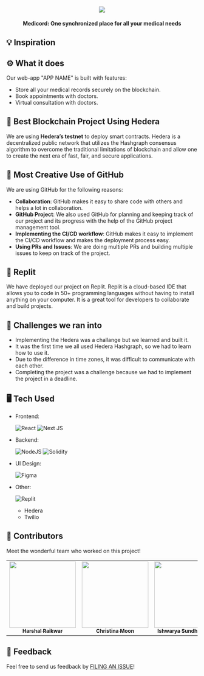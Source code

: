 <h1 align="center">
 <img src="https://user-images.githubusercontent.com/43914131/189500030-ce9cec47-5c32-4224-a7aa-5c64ef282cab.png">
</h1>
<h4 align="center">Medicord: One synchronized place for all your medical needs</h4>
</div>

## 💡 Inspiration


## ⚙ What it does

Our web-app "APP NAME" is built with features:

- Store all your medical records securely on the blockchain.
- Book appointments with doctors.
- Virtual consultation with doctors.


## 🔐 Best Blockchain Project Using Hedera

We are using **Hedera’s testnet** to deploy smart contracts. Hedera is a decentralized public network that utilizes the Hashgraph consensus algorithm to overcome the traditional limitations of blockchain and allow one to create the next era of fast, fair, and secure applications.


## 💭 Most Creative Use of GitHub

We are using GitHub for the following reasons:

- **Collaboration**: GitHub makes it easy to share code with others and helps a lot in collaboration.
- **GitHub Project**: We also used GitHub for planning and keeping track of our project and its progress with the help of the GitHub project management tool.
- **Implementing the CI/CD workflow**: GitHub makes it easy to implement the CI/CD workflow and makes the deployment process easy.
- **Using PRs and Issues**: We are doing multiple PRs and building multiple issues to keep on track of the project.


## 🔗 Replit

We have deployed our project on Replit. Replit is a cloud-based IDE that allows you to code in 50+ programming languages without having to install anything on your computer. It is a great tool for developers to collaborate and build projects.


## 🧠 Challenges we ran into

- Implementing the Hedera was a challange but we learned and built it.
- It was the first time we all used Hedera Hashgraph, so we had to learn how to use it.
- Due to the difference in time zones, it was difficult to communicate with each other.
- Completing the project was a challenge because we had to implement the project in a deadline.


## 🖥️ Tech Used 

- Frontend:

  ![React](https://img.shields.io/badge/react-%2320232a.svg?style=for-the-badge&logo=react&logoColor=%2361DAFB)
  ![Next JS](https://img.shields.io/badge/Next-black?style=for-the-badge&logo=next.js&logoColor=white)

- Backend:

  ![NodeJS](https://img.shields.io/badge/node.js-6DA55F?style=for-the-badge&logo=node.js&logoColor=white)
  ![Solidity](https://img.shields.io/badge/Solidity-%23363636.svg?style=for-the-badge&logo=solidity&logoColor=white)

- UI Design:

  ![Figma](https://img.shields.io/badge/figma-%23F24E1E.svg?style=for-the-badge&logo=figma&logoColor=white)

- Other:

  ![Replit](https://img.shields.io/badge/Replit-DD1200?style=for-the-badge&logo=Replit&logoColor=white)
  - Hedera
  - Twilio


## 🤝 Contributors

Meet the wonderful team who worked on this project!

<table>
  <tbody>
    <tr>
      <td align="center"><a href="https://github.com/Harshal0902"><img src="https://user-images.githubusercontent.com/43914131/189502385-9de7ee80-99e0-4f23-ae25-fc60f2511af6.jpg" width="175px;" alt=""/><br /><sub><b>Harshal Raikwar</b></sub></a><br /></td>
      <td align="center"><a href="https://github.com/chrmoon25"><img src="https://user-images.githubusercontent.com/43914131/189502679-bae4e824-2348-4674-8fb6-51f53391c5a3.jpg" width="175px;" alt=""/><br /><sub><b>Christina Moon</b></sub></a><br /></td>
      <td align="center"><a href="https://github.com/iSundhararajan"><img src="https://user-images.githubusercontent.com/43914131/188337725-3f958dbb-242a-4d1c-bdee-0b34abd7c3b0.png" width="175px;" alt=""/><br /><sub><b>Ishwarya Sundhararajan</b></sub></a><br /></td>
    </tr>
  </tbody>
</table>


## 📝 Feedback

Feel free to send us feedback by [FILING AN ISSUE](https://github.com/iSundhararajan/health_record/issues/new)!
